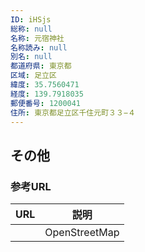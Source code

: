 ```yaml
---
ID: iHSjs
総称: null
名称: 元宿神社
名称読み: null
別名: null
都道府県: 東京都
区域: 足立区
緯度: 35.7560471
経度: 139.7918035
郵便番号: 1200041
住所: 東京都足立区千住元町３３−４
---
```


## その他

### 参考URL

| URL | 説明          |
| --- | ------------- |
|     | OpenStreetMap |
